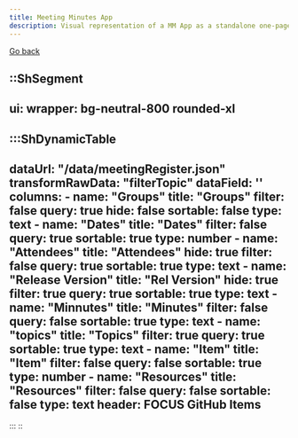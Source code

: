 ```yaml
---
title: Meeting Minutes App
description: Visual representation of a MM App as a standalone one-page website UI
---
```


[Go back](/mmintegration)

::ShSegment
---
ui:
    wrapper: bg-neutral-800 rounded-xl
---
  :::ShDynamicTable
  ---
  dataUrl: "/data/meetingRegister.json"
  transformRawData: "filterTopic"
  dataField: ''
  columns:
    - name: "Groups"
      title: "Groups"
      filter: false
      query: true
      hide: false
      sortable: false
      type: text
    - name: "Dates"
      title: "Dates"
      filter: false
      query: true
      sortable: true
      type: number
    - name: "Attendees"
      title: "Attendees"
      hide: true
      filter: false
      query: true
      sortable: true
      type: text
    - name: "Release Version"
      title: "Rel Version"
      hide: true
      filter: true
      query: true
      sortable: true
      type: text
    - name: "Minnutes"
      title: "Minutes"
      filter: false
      query: false
      sortable: true
      type: text
    - name: "topics"
      title: "Topics"
      filter: true
      query: true
      sortable: true
      type: text
    - name: "Item"
      title: "Item"
      filter: false
      query: false
      sortable: true
      type: number
    - name: "Resources"
      title: "Resources"
      filter: false
      query: false
      sortable: false
      type: text
  header: FOCUS GitHub Items
  ---
  :::
::
